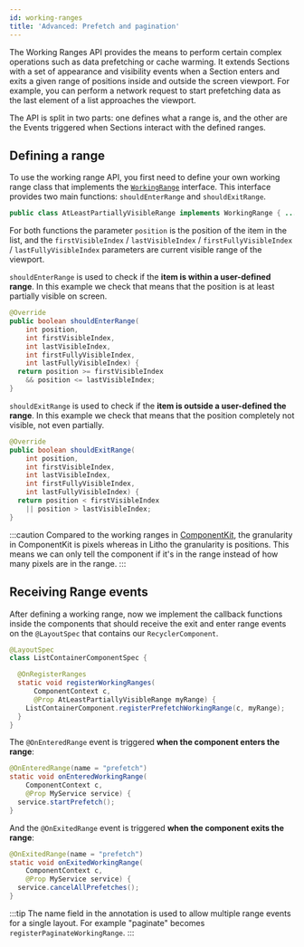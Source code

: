 ```yaml
---
id: working-ranges
title: 'Advanced: Prefetch and pagination'
---
```


The Working Ranges API provides the means to perform certain complex operations such as data prefetching or cache warming. It extends Sections with a set of appearance and visibility events when a Section enters and exits a given range of positions inside and outside the screen viewport. For example, you can perform a network request to start prefetching data as the last element of a list approaches the viewport.

The API is split in two parts: one defines what a range is, and the other are the Events triggered when Sections interact with the defined ranges.

## Defining a range

To use the working range API, you first need to define your own working range class that implements the [`WorkingRange`](pathname:///javadoc/com/facebook/litho/WorkingRange.html) interface. This interface provides two main functions: `shouldEnterRange` and `shouldExitRange`.

```java
public class AtLeastPartiallyVisibleRange implements WorkingRange { ... }
```

For both functions the parameter `position` is the position of the item in the list, and the `firstVisibleIndex` / `lastVisibleIndex` / `firstFullyVisibleIndex` / `lastFullyVisibleIndex` parameters are current visible range of the viewport.

`shouldEnterRange` is used to check if the **item is within a user-defined range**. In this example we check that means that the position is at least partially visible on screen.

```java
@Override
public boolean shouldEnterRange(
    int position,
    int firstVisibleIndex,
    int lastVisibleIndex,
    int firstFullyVisibleIndex,
    int lastFullyVisibleIndex) {
  return position >= firstVisibleIndex
    && position <= lastVisibleIndex;
}
```

`shouldExitRange` is used to check if the **item is outside a user-defined the range**. In this example we check that means that the position completely not visible, not even partially.

```java
@Override
public boolean shouldExitRange(
    int position,
    int firstVisibleIndex,
    int lastVisibleIndex,
    int firstFullyVisibleIndex,
    int lastFullyVisibleIndex) {
  return position < firstVisibleIndex
    || position > lastVisibleIndex;
}
```

:::caution
Compared to the working ranges in [ComponentKit](https://componentkit.org/), the granularity in ComponentKit is pixels whereas in Litho the granularity is positions. This means we can only tell the component if it's in the range instead of how many pixels are in the range.
:::


## Receiving Range events

After defining a working range, now we implement the callback functions inside the components that should receive the exit and enter range events on the `@LayoutSpec` that contains our `RecyclerComponent`.

```java
@LayoutSpec
class ListContainerComponentSpec {

  @OnRegisterRanges
  static void registerWorkingRanges(
      ComponentContext c,
      @Prop AtLeastPartiallyVisibleRange myRange) {
    ListContainerComponent.registerPrefetchWorkingRange(c, myRange);
  }
}
```

The `@OnEnteredRange` event is triggered **when the component enters the range**:

```java
@OnEnteredRange(name = "prefetch")
static void onEnteredWorkingRange(
    ComponentContext c,
    @Prop MyService service) {
  service.startPrefetch();
}
```

And the `@OnExitedRange` event is triggered **when the component exits the range**:

```java
@OnExitedRange(name = "prefetch")
static void onExitedWorkingRange(
    ComponentContext c,
    @Prop MyService service) {
  service.cancelAllPrefetches();
}
```

:::tip
The name field in the annotation is used to allow multiple range events for a single layout. For example "paginate" becomes `registerPaginateWorkingRange`.
:::
